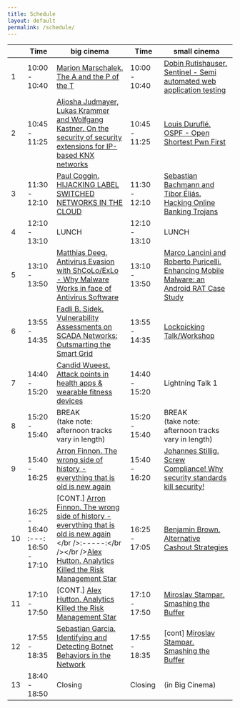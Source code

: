 ```yaml
---
title: Schedule
layout: default
permalink: /schedule/
---
```


|   | Time          | big cinema                                                                                                                          | Time          | small cinema                                                                                           |
| - | ------------- | ----------------------------------------------------------------------------------------------------------------------------------- | ------------- | ------------------------------------------------------------------------------------------------------ |
|1  | 10:00 - 10:40 | [Marion Marschalek. The A and the P of the T](/talks/#5)                                                                            | 10:00 - 10:40 | [Dobin Rutishauser. Sentinel - Semi automated web application testing](/talks/#10)                     |
|2  | 10:45 - 11:25 | [Aljosha Judmayer, Lukas Krammer and Wolfgang Kastner. On the security of security extensions for IP-based KNX networks](/talks/#1) | 10:45 - 11:25 | [Louis Duruflé. OSPF - Open Shortest Pwn First](/talks/#9)                                             |
|3  | 11:30 - 12:10 | [Paul Coggin. HIJACKING LABEL SWITCHED NETWORKS IN THE CLOUD](/talks/#2)                                                            | 11:30 - 12:10 | [Sebastian Bachmann and Tibor Éliás. Hacking Online Banking Trojans](/talks/#6)                        |
|4  | 12:10 - 13:10 | LUNCH                                                                                                                               | 12:10 - 13:10 | LUNCH                                                                                                  |
|5  | 13:10 - 13:50 | [Matthias Deeg. Antivirus Evasion with ShCoLo/ExLo - Why Malware Works in face of Antivirus Software](/talks/#13)                   | 13:10 - 13:50 | [Marco Lancini and Roberto Puricelli. Enhancing Mobile Malware: an Android RAT Case Study](/talks/#16) |
|6  | 13:55 - 14:35 | [Fadli B. Sidek. Vulnerability Assessments on SCADA Networks: Outsmarting the Smart Grid](/talks/#4)                                | 13:55 - 14:35 | [Lockpicking Talk/Workshop](/talks/#18)                                                                |
|7  | 14:40 - 15:20 | [Candid Wueest. Attack points in health apps & wearable fitness devices](/talks/#8)                                                 | 14:40 - 15:20 | Lightning Talk 1                                                                                       |
|8  | 15:20 - 15:40 | BREAK<br />(take note: afternoon tracks vary in length)                                                                             | 15:20 - 15:40 | BREAK<br />(take note: afternoon tracks vary in length)                                                                                                  |
|9  | 15:40 - 16:25 | [Arron Finnon. The wrong side of history - everything that is old is new again](/talks/#7)                                          | 15:40 - 16:20 | [Johannes Stillig. Screw Compliance! Why security standards kill security!](/talks/#12)                |
|10 | 16:25 - 16:40<br />:---:<br />16:50 - 17:10 | \[CONT.\] [Arron Finnon. The wrong side of history - everything that is old is new again](/talks/#7)<br /></br />:-----:</br /></br />[Alex Hutton. Analytics Killed the Risk Management Star](/talks/#15)                                 | 16:25 - 17:05 | [Benjamin Brown. Alternative Cashout Strategies](/talks/#14)                                           |
|11 | 17:10 - 17:50 | \[CONT.\] [Alex Hutton. Analytics Killed the Risk Management Star](/talks/#15)                                                                | 17:10 - 17:50 | [Miroslav Stampar. Smashing the Buffer](/talks/#11)                                                    |
|12 | 17:55 - 18:35 | [Sebastian Garcia. Identifying and Detecting Botnet Behaviors in the Network](/talks/#17)                                           | 17:55 - 18:35 | \[cont\] [Miroslav Stampar. Smashing the Buffer](/talks/#11)                                           |
|13 | 18:40 - 18:50 | Closing                                                                                                                             | Closing | (in Big Cinema)                                                                                              |
